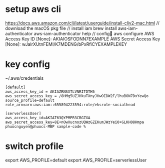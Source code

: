 # setup aws cli
https://docs.aws.amazon.com/cli/latest/userguide/install-cliv2-mac.html
// download the macOS pkg file
// install iam
brew install aws-iam-authenticator
aws-iam-authenticator help
// config
aws configure
AWS Access Key ID [None]: AKIAIOSFODNN7EXAMPLE
AWS Secret Access Key [None]: wJalrXUtnFEMI/K7MDENG/bPxRfiCYEXAMPLEKEY

# key config
~/.aws/credentials
```
[default]
aws_access_key_id = AKIAZRNSXTLVNRITDTH5
aws_secret_access_key = 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
source_profile=default
role_arn=arn:aws:iam::655894223594:role/eksrole-socialhead

[serverlessUser]
aws_access_key_id=AKIAT63QYPMPR3CBGZXA
aws_secret_access_key=8E+nOwXucnozUQWzGZEKumJWzYei0+GLKH08Hmpa
phuocnguyen@phuocs-MBP sample-code % 
```
# switch profile
export AWS_PROFILE=default
export AWS_PROFILE=serverlessUser

